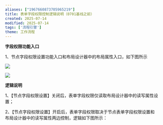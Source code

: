 ```yaml
---
aliases: ["1967660873705965219"]
title: 表单字段权限控制逻辑说明（0701基线之前）
created: 2025-07-14
modified: 2025-07-14
tags: ['流程引擎']
theme: 工作流程
---
```


**字段权限功能入口**

1、节点字段权限设置功能入口和布局设计器中的布局属性入口，如下图所示

![](https://myhelpdoc.oss-cn-heyuan.aliyuncs.com/mdimages/32cad0fadf6077d551053c8a372e240b.jpg)

![](https://myhelpdoc.oss-cn-heyuan.aliyuncs.com/mdimages/0aa1229d1c7557bd727c09b5a77def7a.jpg)

**逻辑说明**

1、【节点字段权限设置】关闭后，表单字段权限仅读取布局设计器中的读写属性设置；

2、【节点字段权限设置】开启后，表单字段权限取决于节点表单字段权限设置和布局设计器中的读写属性两边控制，逻辑如下图所示：

